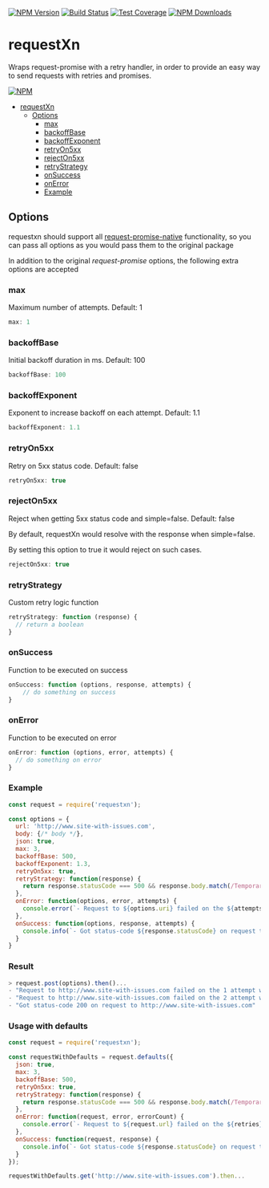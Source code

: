 [![NPM Version][npm-image]][npm-url]
[![Build Status][travis-image]][travis-url]
[![Test Coverage][coveralls-image]][coveralls-url]
[![NPM Downloads][downloads-image]][downloads-url]
<!-- [![Maintainability][codeclimate-maintainability-image]][codeclimate-maintainability-url] -->
<!-- [![Test Coverage][codeclimate-coverage-image]][codeclimate-coverage-url] -->

# requestXn

Wraps request-promise with a retry handler, in order to provide an easy way to send requests with retries and promises.

[![NPM](https://nodei.co/npm/requestxn.png?downloads=true&downloadRank=true&stars=true)][npm-stats]

- [requestXn](#requestxn)
  - [Options](#options)
    - [max](#max)
    - [backoffBase](#backoffbase)
    - [backoffExponent](#backoffexponent)
    - [retryOn5xx](#retryon5xx)
    - [rejectOn5xx](#rejecton5xx)
    - [retryStrategy](#retrystrategy)
    - [onSuccess](#onsuccess)
    - [onError](#onerror)
    - [Example](#example)

## Options

requestxn should support all [request-promise-native](https://github.com/request/request-promise-native) functionality, so you can pass all options as you would pass them to the original package

In addition to the original *request-promise* options, the following extra options are accepted

### max

Maximum number of attempts. Default: 1

```js
max: 1
```

### backoffBase

Initial backoff duration in ms. Default: 100

```js
backoffBase: 100
```

### backoffExponent

Exponent to increase backoff on each attempt. Default: 1.1

```js
backoffExponent: 1.1
```

### retryOn5xx

Retry on 5xx status code. Default: false

```js
retryOn5xx: true
```

### rejectOn5xx

Reject when getting 5xx status code and simple=false. Default: false

By default, requestXn would resolve with the response when simple=false.

By setting this option to true it would reject on such cases.

```js
rejectOn5xx: true
```

### retryStrategy

Custom retry logic function

```js
retryStrategy: function (response) {
  // return a boolean
}
```

### onSuccess

Function to be executed on success

```js
onSuccess: function (options, response, attempts) {
    // do something on success
}
```

### onError

Function to be executed on error

```js
onError: function (options, error, attempts) {
  // do something on error
}
```

### Example

```js
const request = require('requestxn');

const options = {
  url: 'http://www.site-with-issues.com',
  body: {/* body */},
  json: true,
  max: 3,
  backoffBase: 500,
  backoffExponent: 1.3,
  retryOn5xx: true,
  retryStrategy: function(response) {
    return response.statusCode === 500 && response.body.match(/Temporary error/);
  },
  onError: function(options, error, attempts) {
    console.error(`- Request to ${options.uri} failed on the ${attempts} attempt with error ${error.message}`);
  },
  onSuccess: function(options, response, attempts) {
    console.info(`- Got status-code ${response.statusCode} on request to ${request.uri} after ${attempts}`);
  }
}
```

### Result

```js
> request.post(options).then()...
- "Request to http://www.site-with-issues.com failed on the 1 attempt with RequestError: Error: getaddrinfo ENOTFOUND www.site-with-issues.com www.site-with-issues.com:80"
- "Request to http://www.site-with-issues.com failed on the 2 attempt with RequestError: Error: getaddrinfo ENOTFOUND www.site-with-issues.com www.site-with-issues.com:80"
- "Got status-code 200 on request to http://www.site-with-issues.com"
```

### Usage with defaults

```js
const request = require('requestxn');

const requestWithDefaults = request.defaults({
  json: true,
  max: 3,
  backoffBase: 500,
  retryOn5xx: true,
  retryStrategy: function(response) {
    return response.statusCode === 500 && response.body.match(/Temporary error/);
  },
  onError: function(request, error, errorCount) {
    console.error(`- Request to ${request.url} failed on the ${retries} attempt with error ${error.message}`);
  },
  onSuccess: function(request, response) {
    console.info(`- Got status-code ${response.statusCode} on request to ${request.url}`);
  }
});

requestWithDefaults.get('http://www.site-with-issues.com').then...
```

[npm-image]: https://img.shields.io/npm/v/requestxn.svg?style=flat
[npm-url]: https://npmjs.org/package/requestxn
[travis-image]: https://travis-ci.org/kobik/requestxn.svg?branch=master
[travis-url]: https://travis-ci.org/kobik/requestxn
[coveralls-image]: https://coveralls.io/repos/github/kobik/requestxn/badge.svg?branch=master
[coveralls-url]: https://coveralls.io/repos/github/kobik/requestxn/badge.svg?branch=master
[downloads-image]: http://img.shields.io/npm/dm/requestxn.svg?style=flat
[downloads-url]: https://npmjs.org/package/requestxn
[npm-stats]: https://nodei.co/npm/requestxn/
[codeclimate-maintainability-image]: https://api.codeclimate.com/v1/badges/d7bd5d2253291c57dd69/maintainability
[codeclimate-maintainability-url]: https://codeclimate.com/github/kobik/requestxn/maintainability
[codeclimate-coverage-image]: https://api.codeclimate.com/v1/badges/d7bd5d2253291c57dd69/test_coverage
[codeclimate-coverage-url]: https://codeclimate.com/github/kobik/requestxn/test_coverage